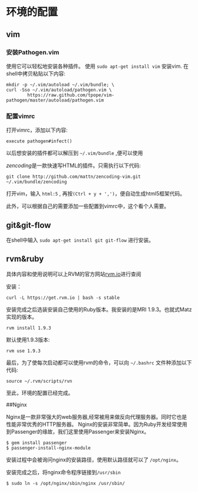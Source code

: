 环境的配置
==========

## vim

### 安装Pathogen.vim

使用它可以轻松地安装各种插件。 
使用 `sudo apt-get install vim` 安装vim.
在shell中拷贝粘贴以下内容:

	mkdir -p ~/.vim/autoload ~/.vim/bundle; \
	curl -Sso ~/.vim/autoload/pathogen.vim \
			https://raw.github.com/tpope/vim-pathogen/master/autoload/pathogen.vim

### 配置vimrc

打开vimrc，添加以下内容:

	execute pathogen#infect()

以后想安装的插件都可以解压到 `~/.vim/bundle` ,便可以使用

*zencoding*是一款快速写HTML的插件。只需执行以下代码:

	git clone http://github.com/mattn/zencoding-vim.git ~/.vim/bundle/zencoding

打开vim，输入 `html:5` , 再按`(Ctrl + y + ',')`，便自动生成html5框架代码。

此外，可以根据自己的需要添加一些配置到vimrc中，这个看个人需要。

## git&git-flow

在shell中输入 `sudo apt-get install git git-flow` 进行安装。

## rvm&ruby

具体内容和使用说明可以上RVM的官方网站[rvm.io](https://rvm.io)进行查阅

安装：

```shell
curl -L https://get.rvm.io | bash -s stable
```

安装完成之后选装安装自己使用的Ruby版本。我安装的是MRI 1.9.3。也就式Matz实现的版本。

```shell
rvm install 1.9.3
```

默认使用1.9.3版本:

```shell
rvm use 1.9.3
```

最后，为了使每次启动都可以使用rvm的命令，可以向 `~/.bashrc` 文件种添加以下代码:

```shell
source ~/.rvm/scripts/rvn
```

至此，环境的配置已经完成。
	
##Nginx

Nginx是一款非常强大的web服务器,经常被用来做反向代理服务器。同时它也是性能非常优秀的HTTP服务器。 
Nginx的安装非常简单。因为Ruby开发经常使用到Passenger的缘故，我们这里使用Passenger来安装Nginx。

```shell
$ gem install passenger
$ passenger-install-nginx-module
```

安装过程中会被询问nginx的安装路径，使用默认路径就可以了 `/opt/nginx`。

安装完成之后，将nginx命令程序链接到`/usr/sbin`

```shell
$ sudo ln -s /opt/nginx/sbin/nginx /usr/sbin/
```

